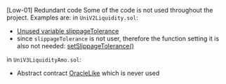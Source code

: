[Low-01] Redundant code
Some of the code is not used throughout the project. Examples are:
in `UniV2Liquidity.sol`:
 - [Unused variable slippageTolerance](https://github.com/code-423n4/2023-08-dopex/blob/main/contracts/amo/UniV2LiquidityAmo.sol#L51)
 - since `slippageTolerance` is not user, therefore the function setting it is also not needed: [setSlippageTolerance()](https://github.com/code-423n4/2023-08-dopex/blob/main/contracts/amo/UniV2LiquidityAmo.sol#L109-L117)

in `UniV3LiquidityAmo.sol`:
 - Abstract contract [OracleLike](https://github.com/code-423n4/2023-08-dopex/blob/main/contracts/amo/UniV3LiquidityAmo.sol#L22-L26) which is never used

